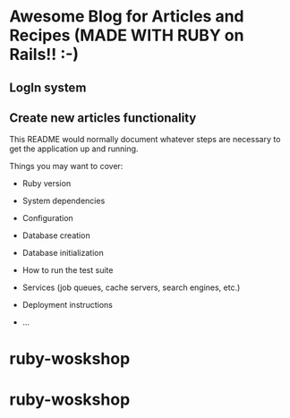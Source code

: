 # Awesome Blog for Articles and Recipes (MADE WITH RUBY on Rails!! :-)

## LogIn system
## Create new articles functionality

This README would normally document whatever steps are necessary to get the
application up and running.

Things you may want to cover:

* Ruby version

* System dependencies

* Configuration

* Database creation

* Database initialization

* How to run the test suite

* Services (job queues, cache servers, search engines, etc.)

* Deployment instructions

* ...
# ruby-woskshop

# ruby-woskshop

